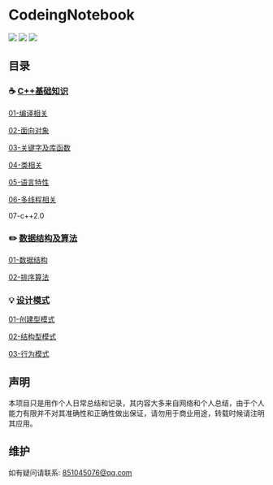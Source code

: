 # CodeingNotebook

 [![](https://badgen.net/badge/RainBowAurora/%E5%9C%A8%E7%BA%BF%E9%98%85%E8%AF%BB?icon=sourcegraph&color=4ab8a1)](https://gitbook-1.gitbook.io/cplusplus-summary/) [![](https://badgen.net/github/stars/RainBowAurora/CodeNote?icon=github&color=4ab8a1)](https://github.com/RainBowAurora/CodeNote) [![](https://badgen.net/github/forks/RainBowAurora/CodeNote?icon=github&color=4ab8a1)](https://github.com/RainBowAurora/CodeNote)

## 目录

### :coffee: [C++基础知识](https://github.com/RainBowAurora/CodeNote/tree/cplusplus)

[01-编译相关](https://github.com/RainBowAurora/CodeNote/tree/cplusplus/01-bian-yi-nei-cun-xiang-guan)

[02-面向对象](https://github.com/RainBowAurora/CodeNote/tree/cplusplus/02-mian-xiang-dui-xiang)

[03-关键字及库函数](https://github.com/RainBowAurora/CodeNote/blob/cplusplus/03-guan-jian-zi-ji-ku-han-shu)

[04-类相关](https://github.com/RainBowAurora/CodeNote/blob/cplusplus/03-guan-jian-zi-ji-ku-han-shu)

[05-语言特性](https://github.com/RainBowAurora/CodeNote/blob/cplusplus/05-yu-yan-te-xing)

[06-多线程相关](https://github.com/RainBowAurora/CodeNote/blob/cplusplus/06-duo-xian-cheng-xiang-guan)

07-c++2.0



### :pencil2: [数据结构及算法](https://github.com/RainBowAurora/CodeNote/tree/algorithm)

[01-数据结构](https://github.com/RainBowAurora/CodeNote/blob/algorithm/shu-ju-jie-gou.md)

[02-排序算法](https://github.com/RainBowAurora/CodeNote/blob/algorithm/pai-xu-suan-fa)



### :bulb: [设计模式](https://github.com/RainBowAurora/CodeNote/tree/design_patterns)

[01-创建型模式](https://github.com/RainBowAurora/CodeNote/blob/design_patterns/01-chuang-jian-xing-mo-shi)

[02-结构型模式](https://github.com/RainBowAurora/CodeNote/blob/design_patterns/02-jie-gou-xing-mo-shi)

[03-行为模式](https://github.com/RainBowAurora/CodeNote/blob/design_patterns/03-hang-wei-mo-shi)



## 声明

本项目只是用作个人日常总结和记录，其内容大多来自网络和个人总结，由于个人能力有限并不对其准确性和正确性做出保证，请勿用于商业用途，转载时候请注明其应用。



## 维护

如有疑问请联系: 851045076@qq.com



### 

